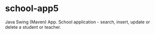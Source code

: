 # school-app5
Java Swing (Maven) App. School application - search, insert, update or delete a student or teacher.
